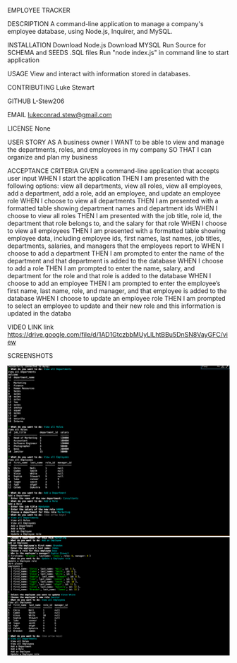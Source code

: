 EMPLOYEE TRACKER

DESCRIPTION
A command-line application to manage a company's employee database, using Node.js, Inquirer, and MySQL.

INSTALLATION
Download Node.js
Download MYSQL
Run Source for SCHEMA and SEEDS .SQL files
Run "node index.js" in command line to start application

USAGE
View and interact with information stored in databases.

CONTRIBUTING
Luke Stewart

GITHUB
L-Stew206

EMAIL
lukeconrad.stew@gmail.com

LICENSE
None

USER STORY
AS A business owner
I WANT to be able to view and manage the departments, roles, and employees in my company
SO THAT I can organize and plan my business

ACCEPTANCE CRITERIA
GIVEN a command-line application that accepts user input
WHEN I start the application
THEN I am presented with the following options: view all departments, view all roles, view all employees, add a department, add a role, add an employee, and update an employee role
WHEN I choose to view all departments
THEN I am presented with a formatted table showing department names and department ids
WHEN I choose to view all roles
THEN I am presented with the job title, role id, the department that role belongs to, and the salary for that role
WHEN I choose to view all employees
THEN I am presented with a formatted table showing employee data, including employee ids, first names, last names, job titles, departments, salaries, and managers that the employees report to
WHEN I choose to add a department
THEN I am prompted to enter the name of the department and that department is added to the database
WHEN I choose to add a role
THEN I am prompted to enter the name, salary, and department for the role and that role is added to the database
WHEN I choose to add an employee
THEN I am prompted to enter the employee’s first name, last name, role, and manager, and that employee is added to the database
WHEN I choose to update an employee role
THEN I am prompted to select an employee to update and their new role and this information is updated in the databa

VIDEO LINK
link https://drive.google.com/file/d/1AD1GtczbbMUyLlLhtBBu5DnSN8VayGFC/view

SCREENSHOTS

![text](assets/1st.png)
![text](assets/2nd.png)






